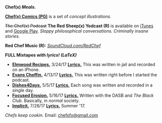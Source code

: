 **Chef(x) *Meals*.**

**[Chef(x) Comics (PG)](https://www.instagram.com/chefofx/)** is a set of *concept illustrations.*

~~The Chef(x) Podcast~~ **The Red Sheep(x) Yodcast (R)** is available on [iTunes](https://itunes.apple.com/us/podcast/the-chef-x-podcast/id1227336978?mt=2) and [Google Play](https://playmusic.app.goo.gl/?ibi=com.google.PlayMusic&isi=691797987&ius=googleplaymusic&link=https://play.google.com/music/m/I3rgybfbwoigom32k224js4y27a?t%3DThe_Chef(x)_Podcast%26pcampaignid%3DMKT-na-all-co-pr-mu-pod-16). *Sloppy philosophical conversations. Criminally insane stories.*

**Red Chef Music (R):** *[SoundCloud.com/RedChef](https://soundcloud.com/redchef)*

**FULL Mixtapes *with lyrics! (LaTeX)***

- [**Elmwood Recipes.**](https://soundcloud.com/redchef/sets/elmwood-recipes/s-4d0MH) 3/24/17 [**Lyrics.**](https://drive.google.com/open?id=0B1Ol8fuZMTCWaldOV2ZYYVlyRlk) This was written in jail and recorded on an iPhone.
- [**Evans Cheffin.**](https://soundcloud.com/redchef/sets/evans-cheffin/s-5ctrP) 4/13/17 [**Lyrics.**](https://drive.google.com/open?id=0B1Ol8fuZMTCWWS1OUHptcEN4aWM) This was written right before I started the podcast.
- [**Dishes4Days.**](https://soundcloud.com/redchef/sets/dishes4days/s-NY0Mc) 5/5/17 [**Lyrics.**](https://drive.google.com/open?id=0B1Ol8fuZMTCWc09Yb2tRZndleVE) Each song was written and recorded in a single day. 
- [**Focused Erosion.**](https://soundcloud.com/redchef/sets/focused-erosion/s-pihsw) 5/16/17 [**Lyrics.**](https://drive.google.com/open?id=0B1Ol8fuZMTCWWVNQdXd2ZndiaDA) Written with the DASB and *The Black Club*. Basically, in *normal* society.
- [**Implicit.**](https://soundcloud.com/redchef/sets/implicit/s-tvWII) 7/28/17 [**Lyrics.**](https://drive.google.com/open?id=0B1Ol8fuZMTCWam4zdm5sbFlvRUU) Summer '17.


*Chefs keep cookin.* Email: chefofx@gmail.com

